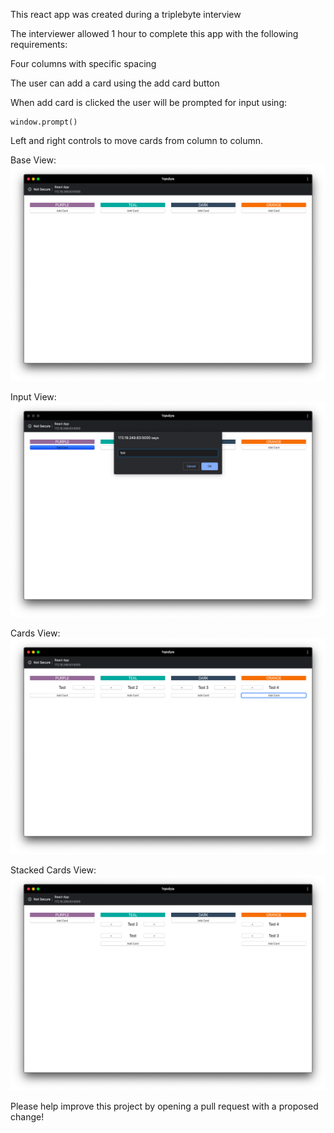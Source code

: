 This react app was created during a triplebyte interview

The interviewer allowed 1 hour to complete this app with the following requirements:

  Four columns with specific spacing

  The user can add a card using the add card button

  When add card is clicked the user will be prompted for input using:

  ```
  window.prompt()
  ```

  Left and right controls to move cards from column to column.

Base View: ![Base View](baseView.png)

Input View: ![Base View](inputView.png)

Cards View: ![Base View](columnView.png)

Stacked Cards View: ![Base View](doubledView.png)

Please help improve this project by opening a pull request with a proposed change!
